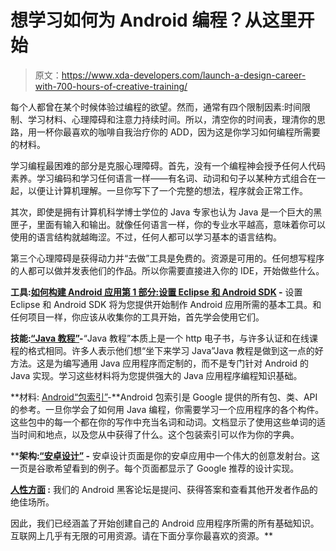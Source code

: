 # 想学习如何为 Android 编程？从这里开始

> 原文：<https://www.xda-developers.com/launch-a-design-career-with-700-hours-of-creative-training/>

每个人都曾在某个时候体验过编程的欲望。然而，通常有四个限制因素:时间限制、学习材料、心理障碍和注意力持续时间。所以，清空你的时间表，理清你的思路，用一杯你最喜欢的咖啡自我治疗你的 ADD，因为这是你学习如何编程所需要的材料。

学习编程最困难的部分是克服心理障碍。首先，没有一个编程神会授予任何人代码素养。学习编码和学习任何语言一样——有名词、动词和句子以某种方式组合在一起，以便让计算机理解。一旦你写下了一个完整的想法，程序就会正常工作。

其次，即使是拥有计算机科学博士学位的 Java 专家也认为 Java 是一个巨大的黑匣子，里面有输入和输出。就像任何语言一样，你的专业水平越高，意味着你可以使用的语言结构就越晦涩。不过，任何人都可以学习基本的语言结构。

第三个心理障碍是获得动力并“去做”工具是免费的。资源是可用的。任何想写程序的人都可以做并发表他们的作品。所以你需要直接进入你的 IDE，开始做些什么。

**工具:[如何构建 Android 应用第 1 部分:设置 Eclipse 和 Android SDK](http://www.xda-developers.com/xda-tv-2/how-to-build-an-android-app-part-1-setting-up-eclipse-and-android-sdk-xda-tv/) -** 设置 Eclipse 和 Android SDK 将为您提供开始制作 Android 应用所需的基本工具。和任何项目一样，你应该从收集你的工具开始，首先学会使用它们。

**技能:[“Java 教程”](http://docs.oracle.com/javase/tutorial/getStarted/TOC.html)-**“Java 教程”本质上是一个 http 电子书，与许多认证和在线课程的格式相同。许多人表示他们想“坐下来学习 Java”Java 教程是做到这一点的好方法。这是为编写通用 Java 应用程序而定制的，而不是专门针对 Android 的 Java 实现。学习这些材料将为您提供强大的 Java 应用程序编程知识基础。

**材料: [Android“包索引”](http://developer.android.com/reference/android/app/Activity.html)-**Android 包索引是 Google 提供的所有包、类、API 的参考。一旦你学会了如何用 Java 编程，你需要学习一个应用程序的各个构件。这些包中的每一个都在你的写作中充当名词和动词。文档显示了使用这些单词的适当时间和地点，以及您从中获得了什么。这个包装索引可以作为你的字典。

 ****架构:[“安卓设计”](http://www.xda-developers.com/android/google-helps-app-developers-deliver-a-more-polished-ui/) -** 安卓设计页面是你的安卓应用中一个伟大的创意发射台。这一页是谷歌希望看到的例子。每个页面都显示了 Google 推荐的设计实现。

**[人性方面](http://forum.xda-developers.com/forumdisplay.php?f=564) :** 我们的 Android 黑客论坛是提问、获得答案和查看其他开发者作品的绝佳场所。

因此，我们已经涵盖了开始创建自己的 Android 应用程序所需的所有基础知识。互联网上几乎有无限的可用资源。请在下面分享你最喜欢的资源。**